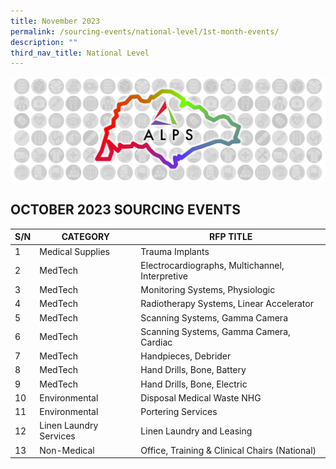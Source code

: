 ```yaml
---
title: November 2023
permalink: /sourcing-events/national-level/1st-month-events/
description: ""
third_nav_title: National Level
---
```

![](/images/alps_sourcing_events_national_1920x640_clear.png)

## OCTOBER 2023 SOURCING EVENTS

| S/N | CATEGORY | RFP TITLE |
| -------- | -------- | -------- |
| 1 | Medical Supplies | Trauma Implants |
| 2 | MedTech | Electrocardiographs, Multichannel, Interpretive |
| 3 | MedTech | Monitoring Systems, Physiologic |
| 4 | MedTech | Radiotherapy Systems, Linear Accelerator |
| 5 | MedTech | Scanning Systems, Gamma Camera |
| 6 | MedTech | Scanning Systems, Gamma Camera, Cardiac |
| 7 | MedTech | Handpieces, Debrider |
| 8 | MedTech | Hand Drills, Bone, Battery |
| 9 | MedTech | Hand Drills, Bone, Electric |
| 10 | Environmental | Disposal Medical Waste NHG |
| 11 | Environmental | Portering Services |
| 12 | Linen Laundry Services | Linen Laundry and Leasing |
| 13 | Non-Medical | Office, Training & Clinical Chairs (National) |